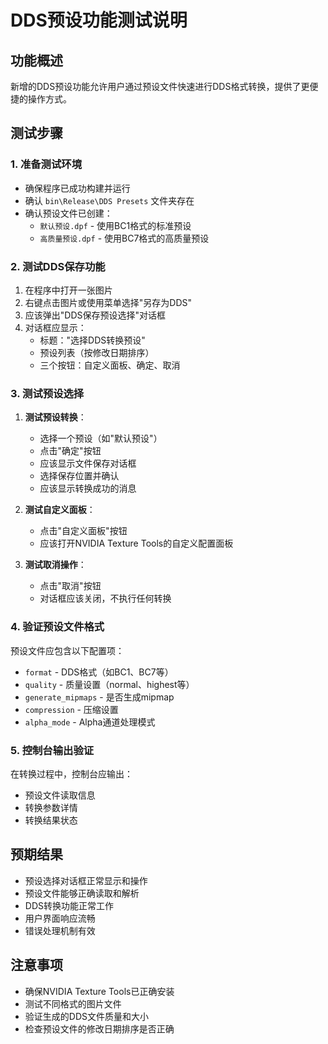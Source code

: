 # DDS预设功能测试说明

## 功能概述
新增的DDS预设功能允许用户通过预设文件快速进行DDS格式转换，提供了更便捷的操作方式。

## 测试步骤

### 1. 准备测试环境
- 确保程序已成功构建并运行
- 确认 `bin\Release\DDS Presets` 文件夹存在
- 确认预设文件已创建：
  - `默认预设.dpf` - 使用BC1格式的标准预设
  - `高质量预设.dpf` - 使用BC7格式的高质量预设

### 2. 测试DDS保存功能
1. 在程序中打开一张图片
2. 右键点击图片或使用菜单选择"另存为DDS"
3. 应该弹出"DDS保存预设选择"对话框
4. 对话框应显示：
   - 标题："选择DDS转换预设"
   - 预设列表（按修改日期排序）
   - 三个按钮：自定义面板、确定、取消

### 3. 测试预设选择
1. **测试预设转换**：
   - 选择一个预设（如"默认预设"）
   - 点击"确定"按钮
   - 应该显示文件保存对话框
   - 选择保存位置并确认
   - 应该显示转换成功的消息

2. **测试自定义面板**：
   - 点击"自定义面板"按钮
   - 应该打开NVIDIA Texture Tools的自定义配置面板

3. **测试取消操作**：
   - 点击"取消"按钮
   - 对话框应该关闭，不执行任何转换

### 4. 验证预设文件格式
预设文件应包含以下配置项：
- `format` - DDS格式（如BC1、BC7等）
- `quality` - 质量设置（normal、highest等）
- `generate_mipmaps` - 是否生成mipmap
- `compression` - 压缩设置
- `alpha_mode` - Alpha通道处理模式

### 5. 控制台输出验证
在转换过程中，控制台应输出：
- 预设文件读取信息
- 转换参数详情
- 转换结果状态

## 预期结果
- 预设选择对话框正常显示和操作
- 预设文件能够正确读取和解析
- DDS转换功能正常工作
- 用户界面响应流畅
- 错误处理机制有效

## 注意事项
- 确保NVIDIA Texture Tools已正确安装
- 测试不同格式的图片文件
- 验证生成的DDS文件质量和大小
- 检查预设文件的修改日期排序是否正确